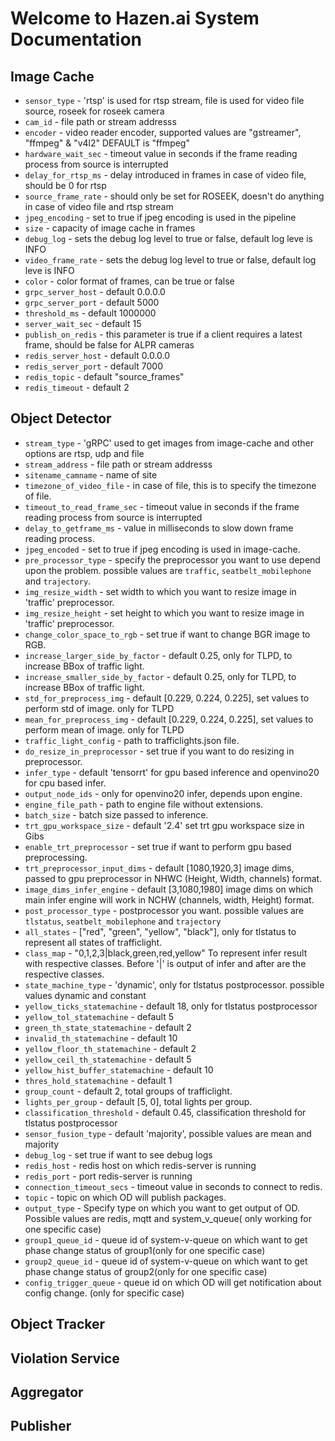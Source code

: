 # Welcome to Hazen.ai System Documentation

## Image Cache

* `sensor_type` - 'rtsp' is used for rtsp stream, file is used for video file source, roseek for roseek camera
* `cam_id` - file path or stream addresss
* `encoder` -  video reader encoder, supported values are "gstreamer", "ffmpeg" & "v4l2" DEFAULT is "ffmpeg"
* `hardware_wait_sec` - timeout value in seconds if the frame reading process from source is interrupted
* `delay_for_rtsp_ms` - delay introduced in frames in case of video file, should be 0 for rtsp
* `source_frame_rate` - should only be set for ROSEEK, doesn't do anything in case of video file and rtsp stream
* `jpeg_encoding` - set to true if jpeg encoding is used in the pipeline
* `size` - capacity of image cache in frames
* `debug_log` - sets the debug log level to true or false, default log leve is INFO
* `video_frame_rate` -  sets the debug log level to true or false, default log leve is INFO
* `color` - color format of frames, can be true or false
* `grpc_server_host` - default 0.0.0.0
* `grpc_server_port` - default 5000
* `threshold_ms` -  default 1000000
* `server_wait_sec` - default 15
* `publish_on_redis` - this parameter is true if a client requires a latest frame, should be false for ALPR cameras
* `redis_server_host` - default 0.0.0.0
* `redis_server_port` - default 7000
* `redis_topic` - default "source_frames"
* `redis_timeout` - default 2

## Object Detector

* `stream_type` - 'gRPC' used to get images from image-cache and other options are rtsp, udp and file
* `stream_address` - file path or stream addresss
* `sitename_camname` - name of site
* `timezone_of_video_file` - in case of file, this is to specify the timezone of file.
* `timeout_to_read_frame_sec` - timeout value in seconds if the frame reading process from source is interrupted
* `delay_to_getframe_ms` - value in milliseconds to slow down frame reading process.
* `jpeg_encoded` - set to true if jpeg encoding is used in image-cache.
* `pre_processor_type` - specify the preprocessor you want to use depend upon the problem. possible values are `traffic`, `seatbelt_mobilephone` and `trajectory`.
* `img_resize_width` - set width to which you want to resize image in 'traffic' preprocessor.
* `img_resize_height` - set height to which you want to resize image in 'traffic' preprocessor.
* `change_color_space_to_rgb` - set true if want to change BGR image to RGB.
* `increase_larger_side_by_factor` - default 0.25, only for TLPD, to increase BBox of traffic light.
* `increase_smaller_side_by_factor` - default 0.25, only for TLPD, to increase BBox of traffic light.
* `std_for_preprocess_img` - default [0.229, 0.224, 0.225], set values to perform std of image. only for TLPD
* `mean_for_preprocess_img` - default [0.229, 0.224, 0.225], set values to perform mean of image. only for TLPD
* `traffic_light_config` - path to trafficlights.json file.
* `do_resize_in_preprocessor` - set true if you want to do resizing in preprocessor.
* `infer_type` - default 'tensorrt' for gpu based inference and openvino20 for cpu based infer.
* `output_node_ids` - only for openvino20 infer, depends upon engine.
* `engine_file_path` - path to engine file without extensions.
* `batch_size` - batch size passed to inference.
* `trt_gpu_workspace_size` - default '2.4' set trt gpu workspace size in Gibs
* `enable_trt_preprocessor` - set true if want to perform gpu based preprocessing.
* `trt_preprocessor_input_dims` - default [1080,1920,3] image dims, passed to gpu preprocessor in NHWC (Height, Width, channels) format.
* `image_dims_infer_engine` - default [3,1080,1980] image dims on which main infer engine will work in NCHW (channels, width, Height) format.
* `post_processor_type` - postprocessor you want. possible values are `tlstatus`, `seatbelt_mobilephone` and `trajectory`
* `all_states` - ["red", "green", "yellow", "black"], only for tlstatus to represent all states of trafficlight.
* `class_map` - "0,1,2,3|black,green,red,yellow" To represent infer result with respective classes. Before '|' is output of infer and after are the respective classes.
* `state_machine_type` - 'dynamic', only for tlstatus postprocessor. possible values dynamic and constant
* `yellow_ticks_statemachine` - default 18, only for tlstatus postprocessor
* `yellow_tol_statemachine` - default 5
* `green_th_state_statemachine` - default 2
* `invalid_th_statemachine` - default 10
* `yellow_floor_th_statemachine` - default 2
* `yellow_ceil_th_statemachine` - default 5
* `yellow_hist_buffer_statemachine` - default 10
* `thres_hold_statemachine` - default 1
* `group_count` - default 2, total groups of trafficlight.
* `lights_per_group` - default [5, 0], total lights per group.
* `classification_threshold` - default 0.45, classification threshold for tlstatus postprocessor
* `sensor_fusion_type` - default 'majority', possible values are mean and majority
* `debug_log` - set true if want to see debug logs
* `redis_host` - redis host on which redis-server is running
* `redis_port` - port redis-server is running
* `connection_timeout_secs` - timeout value in seconds to connect to redis.
* `topic` - topic on which OD will publish packages.
* `output_type` - Specify type on which you want to get output of OD. Possible values are redis, mqtt and system_v_queue( only working for one specific case)
* `group1_queue_id` - queue id of system-v-queue on which want to get phase change status of group1(only for one specific case)
* `group2_queue_id` -  queue id of system-v-queue on which want to get phase change status of group2(only for one specific case)
* `config_trigger_queue` - queue id on which OD will get notification about config change. (only for specific case)

## Object Tracker

## Violation Service

## Aggregator

## Publisher

